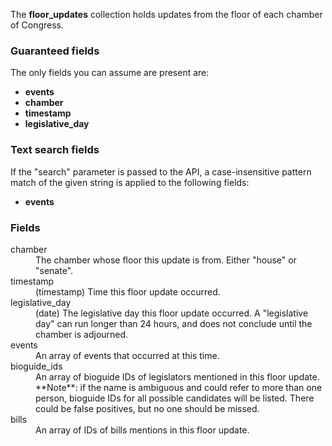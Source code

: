 The **floor_updates** collection holds updates from the floor of each chamber of Congress.

### Guaranteed fields

The only fields you can assume are present are:

* **events**
* **chamber**
* **timestamp**
* **legislative_day**

### Text search fields

If the "search" parameter is passed to the API, a case-insensitive pattern match of the given string is applied to the following fields:

* **events**

### Fields

<dt>chamber</dt>
<dd>The chamber whose floor this update is from. Either "house" or "senate".</dd>

<dt>timestamp</dt>
<dd>(timestamp) Time this floor update occurred.</dd>

<dt>legislative_day</dt>
<dd>(date) The legislative day this floor update occurred. A "legislative day" can run longer than 24 hours, and does not conclude until the chamber is adjourned.</dd>

<dt>events</dt>
<dd>An array of events that occurred at this time.</dd>

<dt>bioguide_ids</dt>
<dd>An array of bioguide IDs of legislators mentioned in this floor update. **Note**: if the name is ambiguous and could refer to more than one person, bioguide IDs for all possible candidates will be listed. There could be false positives, but no one should be missed.</dd>

<dt>bills</dt>
<dd>An array of IDs of bills mentions in this floor update.</dd>
